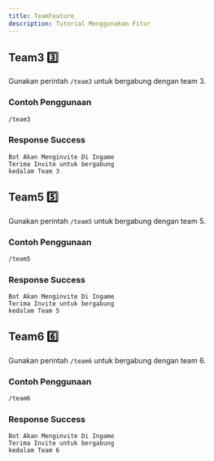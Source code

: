 ```yaml
---
title: TeamFeature
description: Tutorial Menggunakan Fitur
---
```


## Team3 3️⃣

Gunakan perintah `/team3` untuk bergabung dengan team 3.

### Contoh Penggunaan
```bash
/team3
```

### Response Success
```
Bot Akan Menginvite Di Ingame
Terima Invite untuk bergabung
kedalam Team 3
```

## Team5 5️⃣

Gunakan perintah `/team5` untuk bergabung dengan team 5.

### Contoh Penggunaan
```bash
/team5
```

### Response Success
```
Bot Akan Menginvite Di Ingame
Terima Invite untuk bergabung
kedalam Team 5
```

## Team6 6️⃣

Gunakan perintah `/team6` untuk bergabung dengan team 6.

### Contoh Penggunaan
```bash
/team6
```

### Response Success
```
Bot Akan Menginvite Di Ingame
Terima Invite untuk bergabung
kedalam Team 6
```

